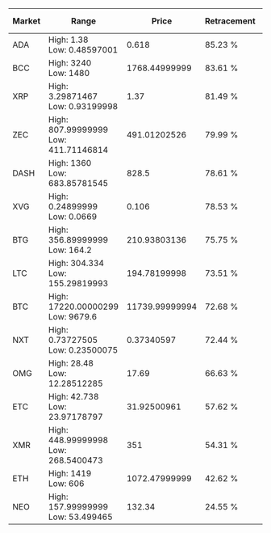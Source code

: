 | Market | Range | Price| Retracement | Doubles to 50% |
| --- | --- | --- | --- | --- |
| ADA | High: 1.38<br />Low: 0.48597001 | 0.618 | 85.23 % | 1.51 |
| BCC | High: 3240<br />Low: 1480 | 1768.44999999 | 83.61 % | 1.33 |
| XRP | High: 3.29871467<br />Low: 0.93199998 | 1.37 | 81.49 % | 1.54 |
| ZEC | High: 807.99999999<br />Low: 411.71146814 | 491.01202526 | 79.99 % | 1.24 |
| DASH | High: 1360<br />Low: 683.85781545 | 828.5 | 78.61 % | 1.23 |
| XVG | High: 0.24899999<br />Low: 0.0669 | 0.106 | 78.53 % | 1.49 |
| BTG | High: 356.89999999<br />Low: 164.2 | 210.93803136 | 75.75 % | 1.24 |
| LTC | High: 304.334<br />Low: 155.29819993 | 194.78199998 | 73.51 % | 1.18 |
| BTC | High: 17220.00000299<br />Low: 9679.6 | 11739.99999994 | 72.68 % | 1.15 |
| NXT | High: 0.73727505<br />Low: 0.23500075 | 0.37340597 | 72.44 % | 1.30 |
| OMG | High: 28.48<br />Low: 12.28512285 | 17.69 | 66.63 % | 1.15 |
| ETC | High: 42.738<br />Low: 23.97178797 | 31.92500961 | 57.62 % | 1.04 |
| XMR | High: 448.99999998<br />Low: 268.5400473 | 351 | 54.31 % | 1.02 |
| ETH | High: 1419<br />Low: 606 | 1072.47999999 | 42.62 % | 0.00 |
| NEO | High: 157.99999999<br />Low: 53.499465 | 132.34 | 24.55 % | 0.00 |
